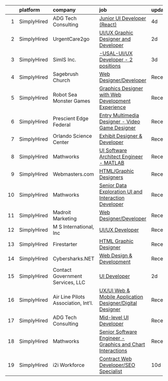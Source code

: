 

|    | platform    | company                             | job                                                                                                                                                                      | update_time   | location        |
|---:|:------------|:------------------------------------|:-------------------------------------------------------------------------------------------------------------------------------------------------------------------------|:--------------|:----------------|
|  1 | SimplyHired | ADG Tech Consulting                 | [Junior UI Developer (React)](https://www.simplyhired.com/job/HDTk_4lNVmqPiQOvJjDLrDkjDMuEzeMdBeGJ3iPKQ1bDmdDSvgtGsw?q=graphic+developer)                                | 4d            | Washington, DC  |
|  2 | SimplyHired | UrgentCare2go                       | [UI/UX Graphic Designer and Developer](https://www.simplyhired.com/job/Biq7vf3nJ3rRjPzFzOwFF9ukpHOiSIdratpiAUuJYKfazPNnOGxDJA?q=graphic+developer)                       | 2d            | Keller, TX      |
|  3 | SimplyHired | SimIS Inc.                          | [-USAL-UI/UX Developer - 2 positions](https://www.simplyhired.com/job/G-J5M_DcxXHWg6szKUh8nBTVVJ71k4ewfE2qMuLJ2bvfszW4Oy_m2w?q=graphic+developer)                        | 3d            | Virginia        |
|  4 | SimplyHired | Sagebrush Church                    | [Web Designer/Developer](https://www.simplyhired.com/job/Eu1kD_fSBa-2PGUuwWBfNm98hw7GB3YW0oLlJ5UJm4EfbTjMxgmZrQ?q=graphic+developer)                                     | Recently      | Albuquerque, NM |
|  5 | SimplyHired | Robot Sea Monster Games             | [Graphics Designer with Web Development Experience](https://www.simplyhired.com/job/N4BO87oRG00KSi0K7Ma2m9LHGqmAvzhRS6biDsr6wLCnYBDV_MS1yw?q=graphic+developer)          | Recently      | Remote          |
|  6 | SimplyHired | Prescient Edge Federal              | [Entry Multimedia Designer - Video Game Designer](https://www.simplyhired.com/job/ZCcetyXuuOvtsufaudnq7VEg7T0omCbLfAtfuZKndLiq0hJXm7mIHA?q=graphic+developer)            | Recently      | Herndon, VA     |
|  7 | SimplyHired | Orlando Science Center              | [Exhibit Designer & Developer](https://www.simplyhired.com/job/JpuP0DVPATVwH0-XnxFsc8nJ-z6kfBqXsh9luvt7lVv6oPB3kNfQcg?q=graphic+developer)                               | Recently      | Orlando, FL     |
|  8 | SimplyHired | Mathworks                           | [UI Software Architect Engineer - MATLAB](https://www.simplyhired.com/job/6_1Y0nhXvnJt3t5SCl0SqcaiXSbwDeI9xoeMyrSa3zOW9FOTwdiqUw?q=graphic+developer)                    | Recently      | Natick, MA      |
|  9 | SimplyHired | Webmasters.com                      | [HTML/Graphic Designers](https://www.simplyhired.com/job/1S2ki1F2e97xk1bn0P3q05lu3BQ0Tpk7KwB7Zii_z8pQmxmAAOWD5g?q=graphic+developer)                                     | Recently      | Tampa, FL       |
| 10 | SimplyHired | Mathworks                           | [Senior Data Exploration UI and Interaction Developer](https://www.simplyhired.com/job/e984OYoBXh0fW-5YYesrVHEtLs2jX-zt0EIobGoL769lxj1M8XzSMg?q=graphic+developer)       | Recently      | Natick, MA      |
| 11 | SimplyHired | Madroit Marketing                   | [Web Designer/Developer](https://www.simplyhired.com/job/2ECCZKv_yRidqYSoG3u4dtl6EIssDNlefGaCRzsDoIHb3JnxZOP6Lw?q=graphic+developer)                                     | Recently      | Remote          |
| 12 | SimplyHired | M S International, Inc              | [UI/UX Developer](https://www.simplyhired.com/job/9dcvsW3XheCjA7gPXGjxb_tdlbFsR8i943wfuBCIfRJcYB4uvxLEjg?q=graphic+developer)                                            | Recently      | Orange, CA      |
| 13 | SimplyHired | Firestarter                         | [HTML Graphic Designer](https://www.simplyhired.com/job/8EOjR0F-fRkKZ7tY2DcAxGXOazaEarbFO_hifXHPOwdn_WPsgcxM1Q?q=graphic+developer)                                      | Recently      | Remote          |
| 14 | SimplyHired | Cybersharks.NET                     | [Web Design & Development](https://www.simplyhired.com/job/FRd1XWy8E6T5WJf0iIwZHsNCwzK0r6QirBbFCldBE6Br4wAewldfPw?q=graphic+developer)                                   | Recently      | Greenville, NC  |
| 15 | SimplyHired | Contact Government Services, LLC    | [UI Developer](https://www.simplyhired.com/job/xIzknR2as-QGNkr2Hrkw0uChC3AQP62EVZX43DuZqY19KYStjcXlbA?q=graphic+developer)                                               | 2d            | Washington, DC  |
| 16 | SimplyHired | Air Line Pilots Association, Int'l. | [UX/UI Web & Mobile Application Designer/Digital Designer](https://www.simplyhired.com/job/A1OPXRMZmW8eb5JQ2iHQ8h6Db0Phx-JKPKJxSJM_yw3I8rE-UD81aw?q=graphic+developer)   | Recently      | McLean, VA      |
| 17 | SimplyHired | ADG Tech Consulting                 | [Mid-level UI Developer](https://www.simplyhired.com/job/_GGuxo3vgdLomnrlCsRmalxpnwYktJZo4Dr-K9sbBZaZ11h5ncIkqg?q=graphic+developer)                                     | Recently      | Washington, DC  |
| 18 | SimplyHired | Mathworks                           | [Senior Software Engineer - Graphics and Chart Interactions](https://www.simplyhired.com/job/1B4b94xmgKGMLTV8uiVi9GVcwtVP-R9wnLcJ0EpdiJWEeml_b0rVDg?q=graphic+developer) | Recently      | Natick, MA      |
| 19 | SimplyHired | i2i Workforce                       | [Contract Web Developer/SEO Specialist](https://www.simplyhired.com/job/Bvy1WrVP9ecq-AW7DChonmvADIK4rECpfTOwxqdks1XX-GeF5EadWQ?q=graphic+developer)                      | 10d           | Denver, CO      |
